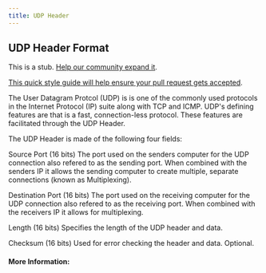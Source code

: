 ```yaml
---
title: UDP Header
---
```

## UDP Header Format

This is a stub. <a href='https://github.com/freecodecamp/guides/tree/master/src/pages/network-engineering/udp-header/index.md' target='_blank' rel='nofollow'>Help our community expand it</a>.

<a href='https://github.com/freecodecamp/guides/blob/master/README.md' target='_blank' rel='nofollow'>This quick style guide will help ensure your pull request gets accepted</a>.

The User Datagram Protcol (UDP) is is one of the commonly used protocols in the Internet Protocol (IP) suite along with TCP and ICMP. UDP's defining features are that is a fast, connection-less protocol. These features are facilitated through the UDP Header.

The UDP Header is made of the following four fields: 

Source Port (16 bits)
    The port used on the senders computer for the UDP connection also refered to as the sending port. When combined with the senders IP it     allows the sending computer to create multiple, separate connections (known as Multiplexing).
    
Destination Port (16 bits)
    The port used on the receiving computer for the UDP connection also refered to as the receiving port. When combined with the receivers     IP it allows for multiplexing.

Length (16 bits)
    Specifies the length of the UDP header and data.
    
Checksum (16 bits)
    Used for error checking the header and data. Optional.

#### More Information:
<!-- Please add any articles you think might be helpful to read before writing the article -->


